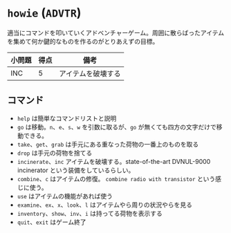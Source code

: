 `howie` (`ADVTR`)
==================

適当にコマンドを叩いていくアドベンチャーゲーム。周囲に散らばったアイテムを集めて何か鍵的なものを作るのがとりあえずの目標。

| 小問題 | 得点 | 備考 |
| ----- | --- | ---- |
| INC | 5 | アイテムを破壊する |


コマンド
-------

- `help` は簡単なコマンドリストと説明
- `go` は移動。`n`、`e`、`s`、`w` を引数に取るが、`go` が無くても四方の文字だけで移動できる。
- `take`、`get`、`grab` は手元にある重なった荷物の一番上のものを取る
- `drop` は手元の荷物を捨てる
- `incinerate`、`inc` アイテムを破壊する。state-of-the-art DVNUL-9000 incinerator という装備をしているらしい。
- `combine`、`c` はアイテムの修復。 `combine radio with transistor` という感じに使う。
- `use` はアイテムの機能があれば使う
- `examine`、`ex`、`x`、`look`、`l` はアイテムやら周りの状況やらを見る
- `inventory`、`show`、`inv`、`i` は持ってる荷物を表示する
- `quit`、`exit` はゲーム終了

